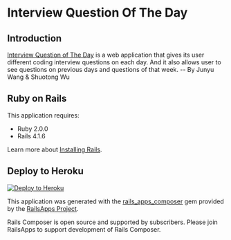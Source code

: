 Interview Question Of The Day
================

Introduction
------------
[Interview Question of The Day](http://infinite-earth-2412.herokuapp.com) is a web application that gives its user different coding interview questions on each day. And it also allows user to see questions on previous days and questions of that week. -- By Junyu Wang & Shuotong Wu


Ruby on Rails
-------------

This application requires:

- Ruby 2.0.0
- Rails 4.1.6

Learn more about [Installing Rails](http://railsapps.github.io/installing-rails.html).


Deploy to Heroku
--------------
[![Deploy to Heroku](https://www.herokucdn.com/deploy/button.png)](https://heroku.com/deploy)

This application was generated with the [rails_apps_composer](https://github.com/RailsApps/rails_apps_composer) gem
provided by the [RailsApps Project](http://railsapps.github.io/).

Rails Composer is open source and supported by subscribers. Please join RailsApps to support development of Rails Composer.
